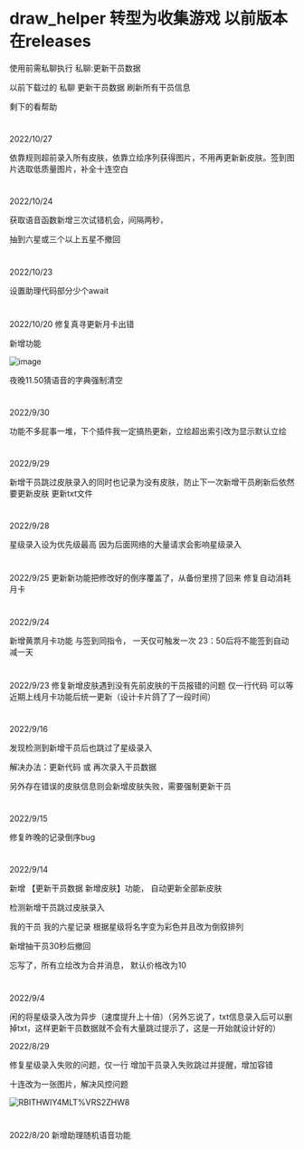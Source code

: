 
# draw_helper 转型为收集游戏 以前版本在releases
使用前需私聊执行   私聊:更新干员数据

以前下载过的 私聊 更新干员数据 刷新所有干员信息

剩下的看帮助

#
2022/10/27

依靠规则超前录入所有皮肤，依靠立绘序列获得图片，不用再更新新皮肤。签到图片选取低质量图片，补全十连空白
#
2022/10/24

获取语音函数新增三次试错机会，间隔两秒，

抽到六星或三个以上五星不撤回

#
2022/10/23

设置助理代码部分少个await


#
2022/10/20
修复真寻更新月卡出错

新增功能

![image](https://user-images.githubusercontent.com/94435821/196965135-713f9374-0a18-4f14-802b-7600a3070f93.png)

夜晚11.50猜语音的字典强制清空

#
2022/9/30

功能不多屁事一堆，下个插件我一定搞热更新，立绘超出索引改为显示默认立绘
#
2022/9/29

新增干员跳过皮肤录入的同时也记录为没有皮肤，防止下一次新增干员刷新后依然要更新皮肤 更新txt文件
#
2022/9/28

星级录入设为优先级最高
因为后面网络的大量请求会影响星级录入
#
2022/9/25
更新新功能把修改好的倒序覆盖了，从备份里捞了回来
修复自动消耗月卡

#

2022/9/24

新增黄票月卡功能
与签到同指令，
一天仅可触发一次
23：50后将不能签到自动减一天

#
2022/9/23
修复新增皮肤遇到没有先前皮肤的干员报错的问题
仅一行代码
可以等近期上线月卡功能后统一更新（设计卡片鸽了了一段时间）
#
2022/9/16

发现检测到新增干员后也跳过了星级录入

解决办法：更新代码 或 再次录入干员数据

另外存在错误的皮肤信息则会新增皮肤失败，需要强制更新干员
#
2022/9/15

修复昨晚的记录倒序bug

#
2022/9/14

新增 【更新干员数据 新增皮肤】功能， 自动更新全部新皮肤

检测新增干员跳过皮肤录入

我的干员 我的六星记录 根据星级将名字变为彩色并且改为倒叙排列

新增抽干员30秒后撤回

忘写了，所有立绘改为合并消息， 默认价格改为10


#
2022/9/4

闲的将星级录入改为异步（速度提升上十倍）（另外忘说了，txt信息录入后可以删掉txt，这样更新干员数据就不会有大量跳过提示了，这是一开始就设计好的）

2022/8/29

修复星级录入失败的问题，仅一行
增加干员录入失败跳过并提醒，增加容错

十连改为一张图片，解决风控问题

![RBITHWIY4MLT%VRS2`Z`HW8](https://user-images.githubusercontent.com/94435821/187234432-09b94c14-ee8f-4e4c-85c9-57f83eb57bd2.jpg)



#
2022/8/20
新增助理随机语音功能

